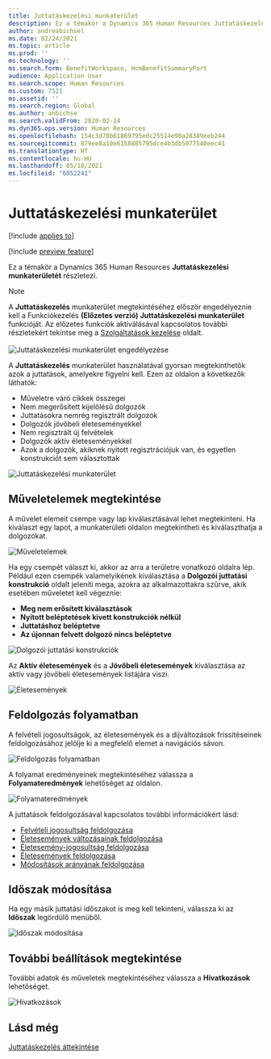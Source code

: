 ```yaml
---
title: Juttatáskezelési munkaterület
description: Ez a témakör a Dynamics 365 Human Resources Juttatáskezelési munkaterületét részletezi.
author: andreabichsel
ms.date: 02/24/2021
ms.topic: article
ms.prod: ''
ms.technology: ''
ms.search.form: BenefitWorkspace, HcmBenefitSummaryPart
audience: Application User
ms.search.scope: Human Resources
ms.custom: 7521
ms.assetid: ''
ms.search.region: Global
ms.author: anbichse
ms.search.validFrom: 2020-02-24
ms.dyn365.ops.version: Human Resources
ms.openlocfilehash: 154c3d70b61869795edc25514e98a28389eeb244
ms.sourcegitcommit: 879ee8a10e6158885795dce4b3db5077540eec41
ms.translationtype: HT
ms.contentlocale: hu-HU
ms.lasthandoff: 05/18/2021
ms.locfileid: "6052241"
---
```

# <a name="benefits-management-workspace"></a>Juttatáskezelési munkaterület

[!include [applies to](../includes/applies-to-hr.md)]

[!include [preview feature](./includes/preview-feature.md)]

Ez a témakör a Dynamics 365 Human Resources **Juttatáskezelési munkaterületét** részletezi.

> [!NOTE]
> A **Juttatáskezelés** munkaterület megtekintéséhez először engedélyeznie kell a Funkciókezelés **(Előzetes verzió) Juttatáskezelési munkaterület** funkcióját. Az előzetes funkciók aktiválásával kapcsolatos további részletekért tekintse meg a [Szolgáltatások kezelése](../hr-admin-manage-features.md) oldalt.<br><br>![Juttatáskezelési munkaterület engedélyezése](./media/hr-benefits-management-workspace-enable.png)

A **Juttatáskezelés** munkaterület használatával gyorsan megtekinthetők azok a juttatások, amelyekre figyelni kell. Ezen az oldalon a következők láthatók:

- Műveletre váró cikkek összegei
- Nem megerősített kijelölésű dolgozók
- Juttatásokra nemrég regisztrált dolgozók
- Dolgozók jövőbeli életeseményekkel
- Nem regisztrált új felvételek
- Dolgozók aktív életeseményekkel
- Azok a dolgozók, akiknek nyitott regisztrációjuk van, és egyetlen konstrukciót sem választottak

![Juttatáskezelési munkaterület](./media/hr-benefits-management-workspace.png)

## <a name="view-action-items"></a>Műveletelemek megtekintése

A művelet elemeit csempe vagy lap kiválasztásával lehet megtekinteni. Ha kiválaszt egy lapot, a munkaterületi oldalon megtekintheti és kiválaszthatja a dolgozókat.

![Műveletelemek](./media/hr-benefits-management-workspace-action-items.png)

Ha egy csempét választ ki, akkor az arra a területre vonatkozó oldalra lép. Például ezen csempék valamelyikének kiválasztása a **Dolgozói juttatási konstrukció** oldalt jeleníti mega, azokra az alkalmazottakra szűrve, akik esetében műveletet kell végeznie:

- **Meg nem erősített kiválasztások**
- **Nyitott beléptetések kivett konstrukciók nélkül**
- **Juttatáshoz beléptetve**
- **Az újonnan felvett dolgozó nincs beléptetve**

![Dolgozói juttatási konstrukciók](./media/hr-benefits-management-workspace-plans.png)

Az **Aktív életesemények** és a **Jövőbeli életesemények** kiválasztása az aktív vagy jövőbeli életesemények listájára viszi.

![Életesemények](./media/hr-benefits-management-workspace-life-events.png)

## <a name="processing"></a>Feldolgozás folyamatban

A felvételi jogosultságok, az életesemények és a díjváltozások frissítéseinek feldolgozásához jelölje ki a megfelelő elemet a navigációs sávon.

![Feldolgozás folyamatban](./media/hr-benefits-management-workspace-processing.png)

A folyamat eredményeinek megtekintéséhez válassza a **Folyamateredmények** lehetőséget az oldalon.

![Folyamateredmények](./media/hr-benefits-management-workspace-process-results.png)

A juttatások feldolgozásával kapcsolatos további információkért lásd:

- [Felvételi jogosultság feldolgozása](hr-benefits-process-enrollment-eligibility.md)
- [Életesemények változásainak feldolgozása](hr-benefits-process-life-event-changes.md)
- [Életesemény-jogosultság feldolgozása](hr-benefits-process-life-event-eligibility.md)
- [Életesemények feldolgozása](hr-benefits-process-life-events.md)
- [Módosítások arányának feldolgozása](hr-benefits-process-rate-changes.md)

## <a name="change-period"></a>Időszak módosítása

Ha egy másik juttatási időszakot is meg kell tekinteni, válassza ki az **Időszak** legördülő menüből.

![Időszak módosítása](./media/hr-benefits-management-workspace-period.png)

## <a name="view-more-options"></a>További beállítások megtekintése

További adatok és műveletek megtekintéséhez válassza a **Hivatkozások** lehetőséget.

![Hivatkozások](./media/hr-benefits-management-workspace-links.png)

## <a name="see-also"></a>Lásd még

[Juttatáskezelés áttekintése](hr-benefits-management-overview.md)